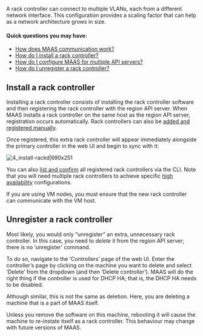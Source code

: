 A rack controller can connect to multiple VLANs, each from a different network interface. This configuration provides a scaling factor that can help as a network architecture grows in size.

#### Quick questions you may have:

* [How does MAAS communication work?](/t/maas-communication/783)
* [How do I install a rack controller?](/t/rack-controllers/771#heading--install-a-rack-controller)
* [How do I configure MAAS for multiple API servers?](/t/high-availability/804#heading--multiple-region-endpoints)
* [How do I unregister a rack controller?](/t/rack-controllers/771#heading--unregister-a-rack-controller)

<h2 id="heading--install-a-rack-controller">Install a rack controller</h2>

Installing a rack controller consists of installing the rack controller software and then registering the rack controller with the region API server.  When MAAS installs a rack controller on the same host as the region API server, registration occurs automatically.  Rack controllers can also be [added and registered manually](/t/cli-advanced-tasks/793#heading--install-a-rack-controller).

Once registered, this extra rack controller will appear immediately alongside the primary controller in the web UI and begin to sync with it:

![4_install-rackd|690x251](upload://1tKysphOEUVzsDrcvNegIO4Aanr.png) 

You can also [list and confirm](/t/cli-advanced-tasks/793#heading--list-rack-controllers) all registered rack controllers via the CLI.  Note that you will need multiple rack controllers to achieve specific [high availability](/t/high-availability/804) configurations.

<div class="p-notification">
<p class="p-notification__response">If you are using VM nodes, you must ensure that the new rack controller can communicate with the VM host.</p>
</div>

<h2 id="heading--unregister-a-rack-controller">Unregister a rack controller</h2>

Most likely, you would only “unregister” an extra, unnecessary rack controller.  In this case, you need to <em>delete</em> it from the region API server; there is no ‘unregister’ command.

To do so, navigate to the ‘Controllers’ page of the web UI. Enter the controller’s page by clicking on the machine you want to delete and select ‘Delete’ from the dropdown (and then ‘Delete controller’). MAAS will do the right thing if the controller is used for DHCP HA; that is, the DHCP HA needs to be disabled.

Although similar, this is not the same as deletion. Here, you are deleting a machine that is a part of MAAS itself.

<div class="p-notification">
<p class="p-notification__response">Unless you remove the software on this machine, rebooting it will cause the machine to re-instate itself as a rack controller. This behaviour may change with future versions of MAAS.</p>
</div>